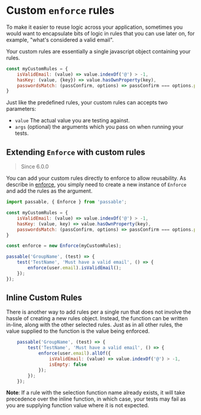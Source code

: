 # Custom `enforce` rules
To make it easier to reuse logic across your application, sometimes you would want to encapsulate bits of logic in rules that you can use later on, for example, "what's considered a valid email".

Your custom rules are essentially a single javascript object containing your rules.
```js
const myCustomRules = {
    isValidEmail: (value) => value.indexOf('@') > -1,
    hasKey: (value, {key}) => value.hasOwnProperty(key),
    passwordsMatch: (passConfirm, options) => passConfirm === options.passConfirm && options.passIsValid
}
```
Just like the predefined rules, your custom rules can accepts two parameters:
* `value` The actual value you are testing against.
* `args` (optional) the arguments which you pass on when running your tests.

## Extending `Enforce` with custom rules
> Since 6.0.0

You can add your custom rules directly to enforce to allow reusability. As describe in [enforce]('../README.md'), you simply need to create a new instance of `Enforce` and add the rules as the argument.

```js
import passable, { Enforce } from 'passable';

const myCustomRules = {
    isValidEmail: (value) => value.indexOf('@') > -1,
    hasKey: (value, key) => value.hasOwnProperty(key),
    passwordsMatch: (passConfirm, options) => passConfirm === options.passConfirm && options.passIsValid
}

const enforce = new Enforce(myCustomRules);

passable('GroupName', (test) => {
    test('TestName', 'Must have a valid email', () => {
        enforce(user.email).isValidEmail();
    });
});
```

## Inline Custom Rules
There is another way to add rules per a single run that does not involve the hassle of creating a new rules object. Instead, the function can be written in-line, along with the other selected rules. Just as in all other rules, the value supplied to the function is the value being enforced.

```js
    passable('GroupName', (test) => {
        test('TestName', 'Must have a valid email', () => {
            enforce(user.email).allOf({
                isValidEmail: (value) => value.indexOf('@') > -1,
                isEmpty: false
            });
        });
    });
```

**Note**: If a rule with the selection function name already exists, it will take precedence over the inline function, in which case, your tests may fail as you are supplying function value where it is not expected.